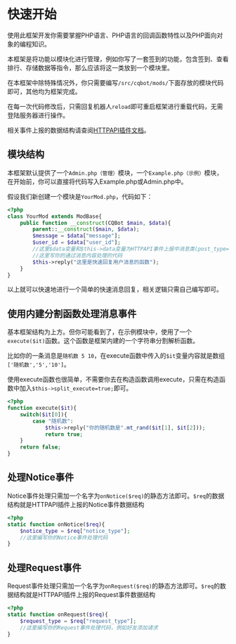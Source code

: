 # 快速开始

使用此框架开发你需要掌握PHP语言、PHP语言的回调函数特性以及PHP面向对象的编程知识。

本框架是将功能以模块化进行管理，例如你写了一套签到的功能，包含签到、查看排行、存储数据等指令，那么应该将这一类放到一个模块里。

在本框架中除特殊情况外，你只需要编写```/src/cqbot/mods/```下面存放的模块代码即可，其他均为框架完成。

在每一次代码修改后，只需回复机器人```reload```即可重启框架进行重载代码，无需登陆服务器进行操作。

相关事件上报的数据结构请查阅[HTTPAPI插件文档](https://cqhttp.cc/docs/#/Post)。

## 模块结构

本框架默认提供了一个```Admin.php（管理）```模块，一个```Example.php（示例）```模块，在开始前，你可以直接将代码写入Example.php或Admin.php中。

假设我们新创建一个模块是```YourMod.php```，代码如下：
```php {highlight:[9]}
<?php
class YourMod extends ModBase{
    public function __construct(CQBot $main, $data){
        parent::__construct($main, $data);
        $message = $data["message"];
        $user_id = $data["user_id"];
        //这里$data变量和$this->data变量为HTTPAPI事件上报中消息类(post_type=message)的json
        //这里写你的通过消息内容处理的代码
        $this->reply("这里是快速回复用户消息的函数");
    }
}
```

以上就可以快速地进行一个简单的快速消息回复，相关逻辑只需自己编写即可。

## 使用内建分割函数处理消息事件

基本框架结构为上方。但你可能看到了，在示例模块中，使用了一个```execute($it)```函数。这个函数是框架内建的一个字符串分割解析函数。

比如你的一条消息是```随机数 5 10```，在execute函数中传入的```$it```变量内容就是数组```['随机数','5','10']```。

使用execute函数也很简单，不需要你去在构造函数调用execute，只需在构造函数中加入```$this->split_execute=true;```即可。

```php {highlight:['4-6']}
<?php
function execute($it){
    switch($it[0]){
        case "随机数":
            $this->reply("你的随机数是".mt_rand($it[1], $it[2]));
            return true;
    }
    return false;
}
```
## 处理Notice事件

Notice事件处理只需加一个名字为```onNotice($req)```的静态方法即可。```$req```的数据结构就是HTTPAPI插件上报的Notice事件数据结构
```php
<?php
static function onNotice($req){
    $notice_type = $req["notice_type"];
    //这里编写你的Notice事件处理代码
}
```

## 处理Request事件

Request事件处理只需加一个名字为```onRequest($req)```的静态方法即可。```$req```的数据结构就是HTTPAPI插件上报的Request事件数据结构
```php
<?php
static function onRequest($req){
    $request_type = $req["request_type"];
    //这里编写你的Request事件处理代码，例如好友添加请求
}
```
